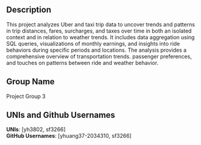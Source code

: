 ## Description
This project analyzes Uber and taxi trip data to uncover trends and patterns in trip distances, fares, surcharges, and taxes over time in both an isolated context and in relation to weather trends. It includes data aggregation using SQL queries, visualizations of monthly earnings, and insights into ride behaviors during specific periods and locations. The analysis provides a comprehensive overview of transportation trends. passenger preferences, and touches on patterns between ride and weather behavior.

## Group Name  
Project Group 3

## UNIs and Github Usernames
**UNIs**: [yh3802, sf3266]  
**GitHub Usernames**: [yhuang37-2034310, sf3266]
